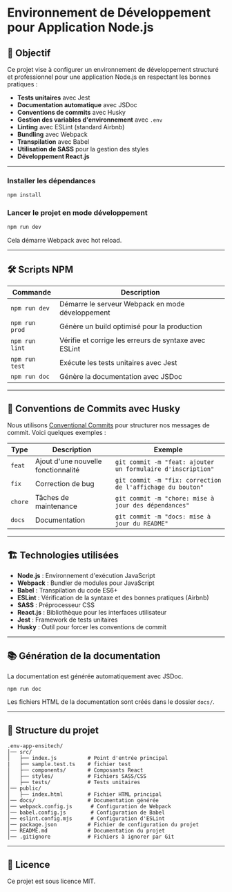 # Environnement de Développement pour Application Node.js

## 📌 Objectif
Ce projet vise à configurer un environnement de développement structuré et professionnel pour une application Node.js en respectant les bonnes pratiques :
- **Tests unitaires** avec Jest
- **Documentation automatique** avec JSDoc
- **Conventions de commits** avec Husky
- **Gestion des variables d'environnement** avec `.env`
- **Linting** avec ESLint (standard Airbnb)
- **Bundling** avec Webpack
- **Transpilation** avec Babel
- **Utilisation de SASS** pour la gestion des styles
- **Développement React.js**

---



### Installer les dépendances
```bash
npm install
```


### Lancer le projet en mode développement
```bash
npm run dev
```
Cela démarre Webpack avec hot reload.

---

## 🛠️ Scripts NPM

| Commande | Description |
|----------|------------|
| `npm run dev` | Démarre le serveur Webpack en mode développement |
| `npm run prod` | Génère un build optimisé pour la production |
| `npm run lint` | Vérifie et corrige les erreurs de syntaxe avec ESLint |
| `npm run test` | Exécute les tests unitaires avec Jest |
| `npm run doc` | Génère la documentation avec JSDoc |

---

## 📝 Conventions de Commits avec Husky

Nous utilisons [Conventional Commits](https://www.conventionalcommits.org/en/v1.0.0/) pour structurer nos messages de commit. Voici quelques exemples :

| Type | Description | Exemple |
|------|------------|---------|
| `feat` | Ajout d'une nouvelle fonctionnalité | `git commit -m "feat: ajouter un formulaire d'inscription"` |
| `fix` | Correction de bug | `git commit -m "fix: correction de l'affichage du bouton"` |
| `chore` | Tâches de maintenance | `git commit -m "chore: mise à jour des dépendances"` |
| `docs` | Documentation | `git commit -m "docs: mise à jour du README"` |

---

## 🏗️ Technologies utilisées

- **Node.js** : Environnement d'exécution JavaScript
- **Webpack** : Bundler de modules pour JavaScript
- **Babel** : Transpilation du code ES6+
- **ESLint** : Vérification de la syntaxe et des bonnes pratiques (Airbnb)
- **SASS** : Préprocesseur CSS
- **React.js** : Bibliothèque pour les interfaces utilisateur
- **Jest** : Framework de tests unitaires
- **Husky** : Outil pour forcer les conventions de commit

---

## 📚 Génération de la documentation
La documentation est générée automatiquement avec JSDoc.
```bash
npm run doc
```
Les fichiers HTML de la documentation sont créés dans le dossier `docs/`.

---

## 📂 Structure du projet

```
.env-app-ensitech/
│── src/
│   ├── index.js          # Point d'entrée principal
|   ├── sample.test.ts    # fichier test
│   ├── components/       # Composants React
│   ├── styles/           # Fichiers SASS/CSS
│   ├── tests/            # Tests unitaires
│── public/
│   ├── index.html        # Fichier HTML principal
│── docs/                 # Documentation générée
│── webpack.config.js      # Configuration de Webpack
│── babel.config.js        # Configuration de Babel
│── eslint.config.mjs      # Configuration d'ESLint
│── package.json          # Fichier de configuration du projet
│── README.md             # Documentation du projet
│── .gitignore            # Fichiers à ignorer par Git
```

---




## 📄 Licence

Ce projet est sous licence MIT.

